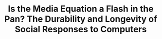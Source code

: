 ---
name: "Is The Media Equation A Flash"
title: "Is the Media Equation a Flash in the Pan? The Durability and Longevity of Social Responses to Computers"
project: null
event: "ACM SIGCHI Conference on Human Factors in Computing Systems (CHI)"
authors:
- name: "Pfeifer, L."
- name: "Bickmore, T."
year: 2011
resources:
- name: "CHI2011-pfeifer"
  src: "CHI2011-pfeifer.pdf"
external_url: null
draft: false
---